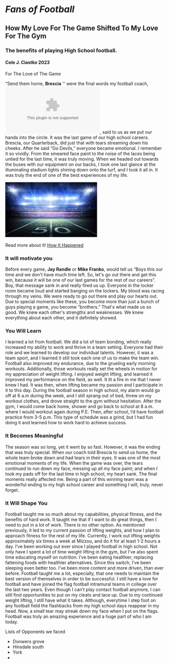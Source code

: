 # *Fans of Football*
## How My Love For The Game Shifted To My Love For The Gym  
### The benefits of playing High School football.

#### **Cole J. Ciastko** 2023

For The Love of The Game

“Send them home, **Brescia** '' were the final words my football coach, ![Brian Griffin](./http://coachgriffin.weebly.com), said to us as we put our hands into the circle. It was the last game of our high school careers.  Brescia, our Quarterback, did just that with tears streaming down his cheeks. After he said “Go Devils,” everyone became emotional. I remember it so vividly. From the smeared face paint to the noise of the laces being untied for the last time, it was truly moving. When we headed out towards the buses with our equipment on our backs, I took one last glance at the illuminating stadium lights shining down onto the turf, and I took it all in. It was truly the end of one of the best experiences of my life.


![Footbal Field At Night](./footballpic.jpeg)

Read more about it!
[How It Happened](./how-it-happened.md)

### It will motivate you

Before every game, **Jay Randle** or **Mike Franko**, would tell us “Boys this our time and we don't have much time left.  So, let's go out there and get this win, because it will be one of our last games for the rest of our careers”. Boy, that message sank in and really fired us up. Everyone in the locker room became loud and started banging on the lockers. My blood was racing through my veins. We were ready to go out there and play our hearts out. Due to special moments like these, you become more than just a bunch of guys playing a game, you become “brothers.” That's what made us so good. We knew each other's strengths and weaknesses. We knew everything about each other, and it definitely showed. 


### You Will Learn

I learned a lot from football. We did a lot of team bonding, which really increased my ability to work and thrive in a team setting. Everyone had their role and we learned to develop our individual talents. However, it was a team sport, and I learned it still took each one of us to make the team win. Football also improved my endurance, due to the grueling early morning workouts. Additionally, those workouts really set the wheels in motion for my appreciation of weight lifting. I enjoyed weight lifting, and learned it improved my performance on the field, as well. It lit a fire in me that I never knew I had. It was then, when lifting became my passion and I participate in it to this day. During the football season in high school, my alarm would go off at 6 a.m during the week, and I still sprang out of bed, threw on my workout clothes, and drove straight to the gym without hesitation. After the gym, I would come back home, shower and go back to school at 8 a.m. where I would workout again during P.E.  Then, after school, I’d have football practice from 3-5 p.m. This type of schedule was a grind, but I had fun doing it and learned how to work hard to achieve success.


### It Becomes Meaningful

The season was so long, yet it went by so fast. However, it was the ending that was truly special. When our coach told Brescia to send us home, the whole team broke down and had tears in their eyes. It was one of the most emotional moments of my life. When the game was over, the tears continued to run down my face, messing up all my face paint; and when I took my pads off for the last time in high school, my heart sank. The final moments really affected me. Being a part of this winning team was a wonderful ending to my high school career and something I will, truly, never forget. 

### It Will Shape You

Football taught me so much about my capabilities, physical fitness, and the benefits of hard work. It taught me that if I want to do great things, then I need to put in a lot of work. There is no other option. As mentioned previously, it led to my current passion of lifting weights, and how I plan to approach fitness for the rest of my life.  Currently, I work out lifting weights approximately six times a week at Mizzou, and do it for at least 1-2 hours a day. I’ve been working out ever since I played football in high school.  Not only have I spent a lot of time weight lifting in the gym, but I’ve also spent time educating myself on nutrition. I’ve been eating healthier, replacing fattening foods with healthier alternatives. Since this switch, I’ve been sleeping even better too. I’ve been more content and more driven, than ever before. Football taught me a lot, especially, that one needs to maintain the best version of themselves in order to be successful. I still have a love for football and have joined the flag football intramural teams in college over the last two years. Even though I can’t play contact football anymore, I can still find opportunities to put on my cleats and lace up.  Due to my continued weight lifting, I still have what it takes. Although, everytime I step foot on any football field the flashbacks from my high school days reappear in my head. Now, a small tear may streak down my face when I put on the flags. Football was truly an amazing experience and a huge part of who I am today.

Lists of Opponents we faced
- Donwers grove
- Hinsdale south
- York
- 




